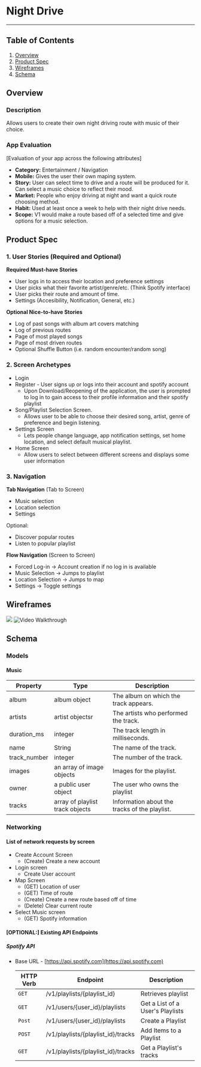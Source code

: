 # Night Drive
_______________

## Table of Contents
1. [Overview](#Overview)
1. [Product Spec](#Product-Spec)
1. [Wireframes](#Wireframes)
2. [Schema](#Schema)


## Overview
### Description
Allows users to create their own night driving route with music of their choice.

### App Evaluation
[Evaluation of your app across the following attributes]
- **Category:** Entertainment / Navigation
- **Mobile:** Gives the user their own maping system.
- **Story:** User can select time to drive and a route will be produced for it. Can select a music choice to reflect their mood.
- **Market:** People who enjoy driving at night and want a quick route choosing method.
- **Habit:** Used at least once a week to help with their night drive needs. 
- **Scope:** V1 would make a route based off of a selected time and give options for a music selection.

## Product Spec

### 1. User Stories (Required and Optional)

**Required Must-have Stories**

* User logs in to access their location and preference settings
* User picks what their favorite artist/genre/etc. (Think Spotify interface)
* User picks their route and amount of time.
* Settings (Accesibility, Notification, General, etc.)

**Optional Nice-to-have Stories**

* Log of past songs with album art covers matching
* Log of previous routes
* Page of most played songs
* Page of most driven routes
* Optional Shuffle Button (i.e. random encounter/random song)

### 2. Screen Archetypes

* Login
* Register - User signs up or logs into their account and spotify account
   * Upon Download/Reopening of the application, the user is prompted to log in to gain access to their profile information and their spotify playlist
* Song/Playlist Selection Screen.
   * Allows user to be able to choose their desired song, artist, genre of preference and begin listening.
* Settings Screen
   * Lets people change language, app notification settings, set home location, and select default musical playlist.
* Home Screen
   * Allow users to select between different screens and displays some user information

### 3. Navigation

**Tab Navigation** (Tab to Screen)

* Music selection
* Location selection
* Settings

Optional:
* Discover popular routes
* Listen to popular playlist

**Flow Navigation** (Screen to Screen)
* Forced Log-in -> Account creation if no log in is available
* Music Selection -> Jumps to playlist
* Location Selection -> Jumps to map
* Settings -> Toggle settings
## Wireframes

![](https://i.imgur.com/4W0l4i7.jpg)
<img src= 'http://g.recordit.co/4q6FjtiQAM.gif' title='Video Walkthrough' width='' alt='Video Walkthrough' />

## Schema 
### Models
#### Music

   | Property      | Type     | Description |
   | ------------- | -------- | ------------|
   | album      | album object   | The album on which the track appears. |
   | artists        | artist objectsr| The artists who performed the track.  |
   | duration_ms         | 	integer    | 	The track length in milliseconds. |
   | name       | String   | 	The name of the track. |
   | track_number | 	integer   | 	The number of the track.  |
   | images    | 	an array of image objects   | Images for the playlist. |
   | owner     | 	a public user object | The user who owns the playlist |
   | tracks    | 	array of playlist track objects | Information about the tracks of the playlist. |
### Networking
#### List of network requests by screen
   - Create Account Screen
      - (Create) Create a new account
   - Login screen
       - Create User account
   - Map Screen
      - (GET) Location of user
      - (GET) Time of route
      - (Create) Create a new route based off of time
      - (Delete) Clear current route
   - Select Music screen
      - (GET) Spotify information
#### [OPTIONAL:] Existing API Endpoints
##### Spotify API
- Base URL - [https://api.spotify.com](https://api.spotify.com)

   HTTP Verb | Endpoint | Description
   ----------|----------|------------
    `GET`    | 	/v1/playlists/{playlist_id} | Retrieves 	playlist
    `GET`    | 	/v1/users/{user_id}/playlists | Get a List of a User's Playlists
    `Post`    | 	/v1/users/{user_id}/playlists   | 		Create a Playlist
    `POST`    | 	/v1/playlists/{playlist_id}/tracks | 	Add Items to a Playlist |
    |`GET` | 	/v1/playlists/{playlist_id}/tracks | Get a Playlist's tracks
